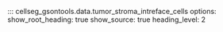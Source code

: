 ::: cellseg_gsontools.data.tumor_stroma_intreface_cells
    options:
      show_root_heading: true
      show_source: true
      heading_level: 2
